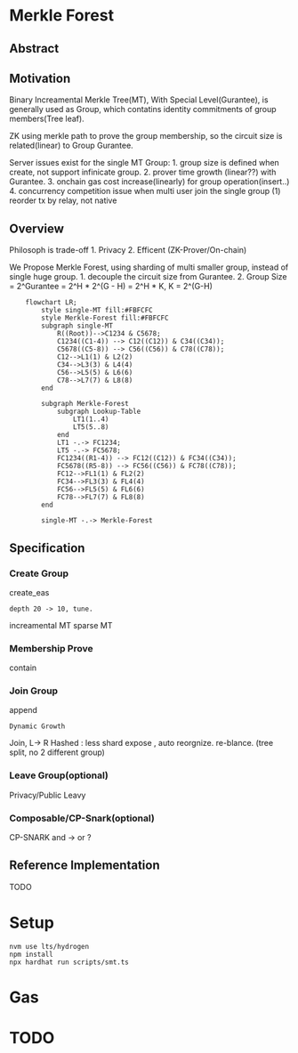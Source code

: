 # Merkle Forest

## Abstract



## Motivation

Binary Increamental Merkle Tree(MT), With Special Level(Gurantee), is generally used as Group, which contatins identity commitments of group members(Tree leaf).

ZK using merkle path to prove the group membership, so the circuit size is related(linear) to Group Gurantee. 

Server issues exist for the single MT Group:
    1. group size is defined when create,   not support infinicate group.
    2. prover time growth (linear??) with Gurantee.
    3. onchain gas cost increase(linearly) for group operation(insert..)
    4. concurrency competition issue when multi user join the single group
        (1) reorder tx by relay, not native

## Overview
Philosoph is trade-off
    1. Privacy
    2. Efficent (ZK-Prover/On-chain)

We Propose Merkle Forest, using sharding of multi smaller group, instead of single huge group.
    1. decouple the circuit size from Gurantee.
    2. Group Size = 2^Gurantee = 2^H * 2^(G - H) = 2^H * K, K = 2^(G-H)

```mermaid
    flowchart LR;
        style single-MT fill:#FBFCFC
        style Merkle-Forest fill:#FBFCFC
        subgraph single-MT
            R((Root))-->C1234 & C5678;
            C1234((C1-4)) --> C12((C12)) & C34((C34));
            C5678((C5-8)) --> C56((C56)) & C78((C78));
            C12-->L1(1) & L2(2)
            C34-->L3(3) & L4(4)
            C56-->L5(5) & L6(6)
            C78-->L7(7) & L8(8)
        end

        subgraph Merkle-Forest
            subgraph Lookup-Table
                LT1(1..4)
                LT5(5..8)
            end
            LT1 -.-> FC1234;
            LT5 -.-> FC5678;
            FC1234((R1-4)) --> FC12((C12)) & FC34((C34));
            FC5678((R5-8)) --> FC56((C56)) & FC78((C78));
            FC12-->FL1(1) & FL2(2)
            FC34-->FL3(3) & FL4(4)
            FC56-->FL5(5) & FL6(6)
            FC78-->FL7(7) & FL8(8)
        end

        single-MT -.-> Merkle-Forest

```





## Specification

### Create Group
create_eas

    depth 20 -> 10, tune.

increamental MT 
sparse MT

### Membership Prove
contain


### Join Group
append

    Dynamic Growth

Join, L-> R
    Hashed :  less shard expose , auto reorgnize.  re-blance. (tree split, no 2 different group)

### Leave Group(optional)

Privacy/Public Leavy

### Composable/CP-Snark(optional)
CP-SNARK and -> or ? 


 ## Reference Implementation
 TODO


# Setup
```shell
nvm use lts/hydrogen
npm install
npx hardhat run scripts/smt.ts
```

# Gas


# TODO
